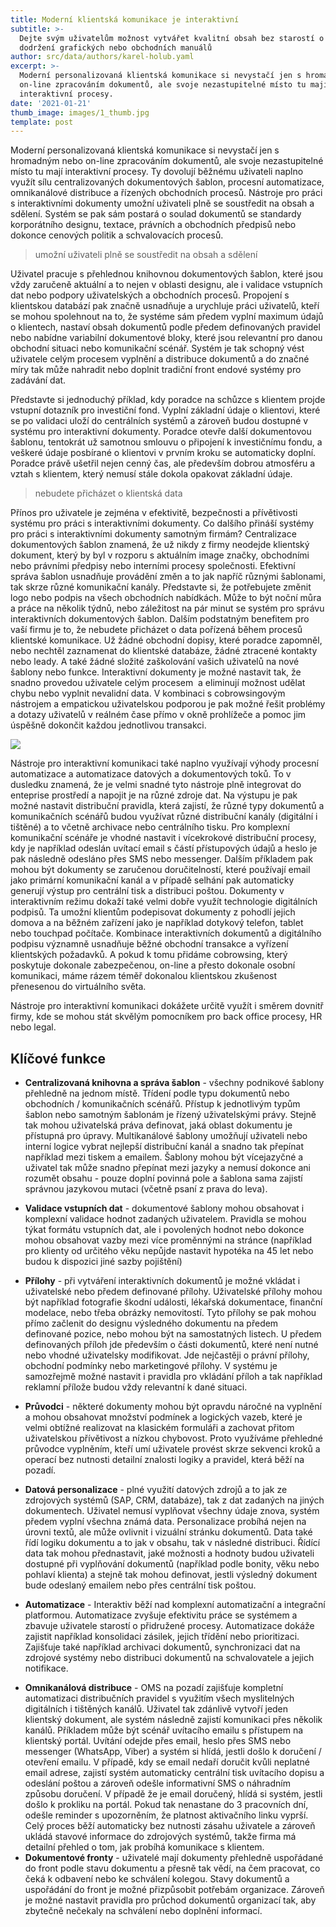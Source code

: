 ```yaml
---
title: Moderní klientská komunikace je interaktivní
subtitle: >-
  Dejte svým uživatelům možnost vytvářet kvalitní obsah bez starostí o dodržení
  dodržení grafických nebo obchodních manuálů
author: src/data/authors/karel-holub.yaml
excerpt: >-
  Moderní personalizovaná klientská komunikace si nevystačí jen s hromadným nebo
  on-line zpracováním dokumentů, ale svoje nezastupitelné místo tu mají
  interaktivní procesy.
date: '2021-01-21'
thumb_image: images/1_thumb.jpg
template: post
---
```

Moderní personalizovaná klientská komunikace si nevystačí jen s hromadným nebo on-line zpracováním dokumentů, ale svoje nezastupitelné místo tu mají interaktivní procesy. Ty dovolují běžnému uživateli naplno využít sílu centralizovaných dokumentových šablon, procesní automatizace, omnikanálové distribuce a řízených obchodních procesů. Nástroje pro práci s interaktivními dokumenty umožní uživateli plně se soustředit na obsah a sdělení. Systém se pak sám postará o soulad dokumentů se standardy korporátního designu, textace, právních a obchodních předpisů nebo dokonce cenových politik a schvalovacích procesů. 

> umožní uživateli plně se soustředit na obsah a sdělení

Uživatel pracuje s přehlednou knihovnou dokumentových šablon, které jsou vždy zaručeně aktuální a to nejen v oblasti designu, ale i validace vstupních dat nebo podpory uživatelských a obchodních procesů. Propojení s klientskou databází pak značně usnadňuje a urychluje práci uživatelů, kteří se mohou spolehnout na to, že systéme sám předem vyplní maximum údajů o klientech, nastaví obsah dokumentů podle předem definovaných pravidel nebo nabídne variabilní dokumentové bloky, které jsou relevantní pro danou obchodní situaci nebo komunikační scénář. Systém je tak schopný vést uživatele celým procesem vyplnění a distribuce dokumentů a do značné míry tak může nahradit nebo doplnit tradiční front endové systémy pro zadávání dat. 

Představte si jednoduchý příklad, kdy poradce na schůzce s klientem projde vstupní dotazník pro investiční fond. Vyplní základní údaje o klientovi, které se po validaci uloží do centrálních systémů a zároveň budou dostupné v systému pro interaktivní dokumenty. Poradce otevře další dokumentovou šablonu, tentokrát už samotnou smlouvu o připojení k investičnímu fondu, a veškeré údaje posbírané o klientovi v prvním kroku se automaticky doplní. Poradce právě ušetřil nejen cenný čas, ale především dobrou atmosféru a vztah s klientem, který nemusí stále dokola opakovat základní údaje. 

> nebudete přicházet o klientská data

Přínos pro uživatele je zejména v efektivitě, bezpečnosti a přívětivosti systému pro práci s interaktivními dokumenty. Co dalšího přináší systémy pro práci s interaktivními dokumenty samotným firmám? Centralizace dokumentových šablon znamená, že už nikdy z firmy neodejde klientský dokument, který by byl v rozporu s aktuálním image značky, obchodními nebo právními předpisy nebo interními procesy společnosti. Efektivní správa šablon usnadňuje provádění změn a to jak napříč různými šablonami, tak skrze různé komunikační kanály. Představte si, že potřebujete změnit logo nebo podpis na všech obchodních nabídkách. Může to být noční můra a práce na několik týdnů, nebo záležitost na pár minut se systém pro správu interaktivních dokumentových šablon. Dalším podstatným benefitem pro vaší firmu je to, že nebudete přicházet o data pořízená během procesů klientské komunikace. Už žádné obchodní dopisy, které poradce zapomněl, nebo nechtěl zaznamenat do klientské databáze, žádné ztracené kontakty nebo leady. A také žádné složité zaškolování vašich uživatelů na nové šablony nebo funkce. Interaktivní dokumenty je možné nastavit tak, že snadno provedou uživatele celým procesem  a eliminují možnost udělat chybu nebo vyplnit nevalidní data. V kombinaci s cobrowsingovým nástrojem a empatickou uživatelskou podporou je pak možné řešit problémy a dotazy uživatelů v reálném čase přímo v okně prohlížeče a pomoc jim úspěšně dokončit každou jednotlivou transakci. 



![](https://www.kadel.cz/uploads/9/7/9/7/97970288/published/27-inch-imac-2011-1.png?1579782144)

Nástroje pro interaktivní komunikaci také naplno využívají výhody procesní automatizace a automatizace datových a dokumentových toků. To v dusledku znamená, že je velmi snadné tyto nástroje plně integrovat do enteprise prostředí a napojit je na různé zdroje dat. Na výstupu je pak možné nastavit distribuční pravidla, která zajistí, že různé typy dokumentů a komunikačních scénářů budou využívat různé distribuční kanály (digitální i tištěné) a to včetně archivace nebo centrálního tisku. Pro komplexní komunikační scénáře je vhodné nastavit i vícekrokové distribuční procesy, kdy je například odeslán uvítací email s částí přístupových údajů a heslo je pak následně odesláno přes SMS nebo messenger. Dalším příkladem pak mohou být dokumenty se zaručenou doručitelností, které používají email jako primární komunikační kanál a v případě selhání pak automaticky generují výstup pro centrální tisk a distribuci poštou. Dokumenty v interaktivním režimu dokaží také velmi dobře využít technologie digitálních podpisů. Ta umožní klientům podepisovat dokumenty z pohodlí jejich domova a na běžném zařízení jako je například dotykový telefon, tablet nebo touchpad počítače. Kombinace interaktivních dokumentů a digitálního podpisu významně usnadňuje běžné obchodní transakce a vyřízení klientských požadavků. A pokud k tomu přidáme cobrowsing, který poskytuje dokonale zabezpečenou, on-line a přesto dokonale osobní komunikaci, máme rázem téměř dokonalou klientskou zkušenost přenesenou do virtuálního světa.

Nástroje pro interaktivní komunikaci dokážete určitě využít i směrem dovnitř firmy, kde se mohou stát skvělým pomocníkem pro back office procesy, HR nebo legal.

## Klíčové funkce

*   **Centralizovaná knihovna a správa šablon** - všechny podnikové šablony přehledně na jednom místě. Třídení podle typu dokumentů nebo obchodních / komunikačních scénářů. Přístup k jednotlivým typům šablon nebo samotným šablonám je řízený uživatelskými právy. Stejně tak mohou uživatelská práva definovat, jaká oblast dokumentu je přístupná pro úpravy. Multikanálové šablony umožňují uživateli nebo interní logice vybrat nejlepší distribuční kanál a snadno tak přepínat například mezi tiskem a emailem. Šablony mohou být vícejazyčné a uživatel tak může snadno přepínat mezi jazyky a nemusí dokonce ani rozumět obsahu - pouze doplní povinná pole a šablona sama zajistí správnou jazykovou mutaci (včetně psaní z prava do leva).

<!---->

*   **Validace vstupních dat** - dokumentové šablony mohou obsahovat i komplexní validace hodnot zadaných uživatelem. Pravidla se mohou týkat formátu vstupních dat, ale i povolených hodnot nebo dokonce mohou obsahovat vazby mezi více proměnnými na stránce (například pro klienty od určitého věku nepůjde nastavit hypotéka na 45 let nebo budou k dispozici jiné sazby pojištění)

<!---->

*   **Přílohy** - při vytváření interaktivních dokumentů je možné vkládat i uživatelské nebo předem definované přílohy. Uživatelské přílohy mohou být například fotografie škodní události, lékařská dokumentace, finanční modelace, nebo třeba obrázky nemovitostí. Tyto přílohy se pak mohou přímo začlenit do designu výsledného dokumentu na předem definované pozice, nebo mohou být na samostatných listech. U předem definovaných příloh jde především o části dokumentů, které není nutné nebo vhodné uživatelsky modifikovat. Jde nejčastěji o právní přílohy, obchodní podmínky nebo marketingové přílohy. V systému je samozřejmě možné nastavit i pravidla pro vkládání příloh a tak například reklamní přílože budou vždy relevantní k dané situaci.

<!---->

*   **Průvodci** - některé dokumenty mohou být opravdu náročné na vyplnění a mohou obsahovat množství podmínek a logických vazeb, které je velmi obtížné realizovat na klasickém formuláři a zachovat přitom uživatelskou přívětivost a nízkou chybovost. Proto využíváme přehledné průvodce vyplněním, kteří umí uživatele provést skrze sekvenci kroků a operací bez nutnosti detailní znalosti logiky a pravidel, která běží na pozadí. 

<!---->

*   **Datová personalizace** - plné využití datových zdrojů a to jak ze zdrojových systémů (SAP, CRM, databáze), tak z dat zadaných na jiných dokumentech. Uživatel nemusí vyplňovat všechny údaje znova, systém předem vyplní všechna známá data. Personalizace probíhá nejen na úrovni textů, ale může ovlivnit i vizuální stránku dokumentů. Data také řídí logiku dokumentu a to jak v obsahu, tak v následné distribuci. Řídící data tak mohou přednastavit, jaké možnosti a hodnoty budou uživateli dostupné při vyplňování dokumentů (například podle bonity, věku nebo pohlaví klienta) a stejně tak mohou definovat, jestli výsledný dokument bude odeslaný emailem nebo přes centrální tisk poštou.

<!---->

*   **Automatizace** - Interaktiv běží nad komplexní automatizační a integrační platformou. Automatizace zvyšuje efektivitu práce se systémem a zbavuje uživatele starostí o přidružené procesy. Automatizace dokáže zajistit například konsolidaci zásilek, jejich třídění nebo prioritizaci. Zajišťuje také například archivaci dokumentů, synchronizaci dat na zdrojové systémy nebo distribuci dokumentů na schvalovatele a jejich notifikace.

<!---->

*   **Omnikanálová distribuce** - OMS na pozadí zajišťuje kompletní automatizaci distribučních pravidel s využitím všech myslitelných digitálních i tištěných kanálů. Uživatel tak zdánlivě vytvoří jeden klientský dokument, ale systém následně zajistí komunikaci přes několik kanálů. Příkladem může být scénář uvítacího emailu s přístupem na klientský portál. Uvítání odejde přes email, heslo přes SMS nebo messenger (WhatsApp, Viber) a systém si hlídá, jestli došlo k doručení / otevření emailu. V případě, kdy se email nedaří doručit kvůli neplatné email adrese, zajistí systém automaticky centrální tisk uvítacího dopisu a odeslání poštou a zároveň odešle informativní SMS o náhradním způsobu doručení. V případě že je email doručený, hlídá si systém, jestli došlo k prokliku na portál. Pokud tak nenastane do 3 pracovních dní, odešle reminder s upozorněním, že platnost aktivačního linku vyprší. Celý proces běží automaticky bez nutnosti zásahu uživatele a zároveň ukládá stavové informace do zdrojových systémů, takže firma má detailní přehled o tom, jak probíhá komunikace s klientem.
*   **Dokumentové fronty** - uživatelé mají dokumenty přehledně uspořádané do front podle stavu dokumentu a přesně tak vědí, na čem pracovat, co čeká k odbavení nebo ke schválení kolegou. Stavy dokumentů a uspořádání do front je možné přizpůsobit potřebám organizace. Zároveň je možné nastavit pravidla pro průchod dokumentů organizací tak, aby zbytečně nečekaly na schválení nebo doplnění informací.
